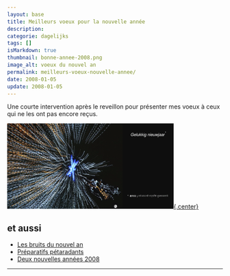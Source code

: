 ```yaml
---
layout: base
title: Meilleurs voeux pour la nouvelle année
description: 
categorie: dagelijks
tags: []
isMarkdown: true
thumbnail: bonne-annee-2008.png
image_alt: voeux du nouvel an
permalink: meilleurs-voeux-nouvelle-annee/
date: 2008-01-05
update: 2008-01-05
---
```




Une courte intervention après le reveillon pour présenter mes voeux à ceux qui ne les ont pas encore reçus.


[![voeux du nouvel an](bonne-annee-2008.png){.center}](http://alix.guillard.fr/voeux/2008/bonne-annee.php)

## et aussi

* [Les bruits du nouvel an](/les-bruits-du-nouvel-an)
* [Préparatifs pétaradants](/preparatifs-petaradants)
* [Deux nouvelles années 2008](/deux-nouvelles-annees)
---
